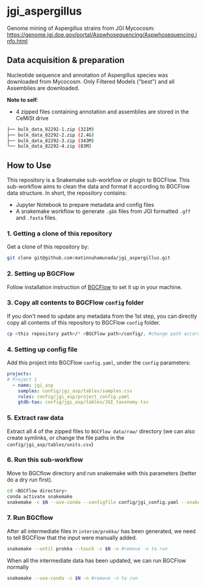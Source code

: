 # jgi_aspergillus
Genome mining of Aspergillus strains from JGI Mycocosm: https://genome.jgi.doe.gov/portal/Aspwhosequencing/Aspwhosequencing.info.html

## Data acquisition & preparation
Nucleotide sequence and annotation of Aspergillus species was downloaded from Mycocosm. Only Filtered Models ("best") and all Assemblies are downloaded.

**Note to self**: 
- 4 zipped files containing annotation and assemblies are stored in the CeMiSt drive
```bash
├── bulk_data_82292-1.zip (321M)
├── bulk_data_82292-2.zip (2.4G)
├── bulk_data_82292-3.zip (343M)
└── bulk_data_82292-4.zip (83M)
```
## How to Use
This repository is a Snakemake sub-workflow or plugin to BGCFlow. This sub-workflow aims to clean the data and format it according to BGCFlow data structure. In short, the repository contains:
- Jupyter Notebook to prepare metadata and config files
- A snakemake workflow to generate `.gbk` files from JGI formatted `.gff` and `.fasta` files.


### 1. Getting a clone of this repository
Get a clone of this repository by:
```bash
git clone git@github.com:matinnuhamunada/jgi_aspergillus.git
```

### 2. Setting up BGCFlow
Follow installation instruction of [BGCFlow](https://github.com/NBChub/bgcflow) to set it up in your machine.

### 3. Copy all contents to BGCFlow `config` folder
If you don't need to update any metadata from the 1st step, you can directly copy all contents of this repository to BGCFlow `config` folder.
```bash
cp <this repository path>/* <BGCFlow path>/config/. #change path accordingly
```

### 4. Setting up config file
Add this project into BGCFlow `config.yaml`, under the `config` parameters:
```yaml
projects:
# Project 1
  - name: jgi_asp
    samples: config/jgi_asp/tables/samples.csv
    rules: config/jgi_asp/project_config.yaml
    gtdb-tax: config/jgi_asp/tables/JGI_taxonomy.tsv
``` 

### 5. Extract raw data
Extract all 4 of the zipped files to `BGCFlow data/raw/` directory (we can also create symlinks, or change the file paths in the `config/jgi_asp/tables/units.csv`)

### 6. Run this sub-workflow
Move to BGCflow directory and run snakemake with this parameters (better do a dry run first).
```bash
cd <BGCFlow directory>
conda activate snakemake
snakemake -c $N --use-conda --configfile config/jgi_config.yaml --snakefile config/jgi_asp/Snakefile -n #remove -n to run
```

### 7. Run BGCflow
After all intermediate files in `interim/prokka/` has been generated, we need to tell BGCFlow that the input were manually added.
```bash
snakemake --until prokka --touch -c $N -n #remove -n to run
```
When all the intermediate data has been updated, we can run BGCFlow normally
```bash
snakemake --use-conda -c $N -n #remove -n to run
```